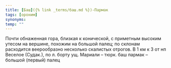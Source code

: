 ```yaml
---
title: [Баш]({% link _terms/баш.md %})-Пармак
tags: [ороним]
synonyms:
temp: ""
---
```


Почти обнаженная гора, близкая к конической, с приметным высоким утесом на
вершине, похожим на большой палец; по склонам расходится веерообразно несколько
скалистых отрогов. В 1 км к З от нп Веселое (Судак.), по л. борту ущ. Мариали –
тюрк. баш пармак – большой (первый) палец
